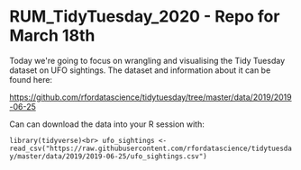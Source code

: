 # RUM_TidyTuesday_2020 - Repo for March 18th

Today we're going to focus on wrangling and visualising the Tidy Tuesday dataset on UFO sightings.  The dataset and information about it can be found here:

https://github.com/rfordatascience/tidytuesday/tree/master/data/2019/2019-06-25

Can can download the data into your R session with:

`library(tidyverse)<br>
ufo_sightings <- read_csv("https://raw.githubusercontent.com/rfordatascience/tidytuesday/master/data/2019/2019-06-25/ufo_sightings.csv")`
